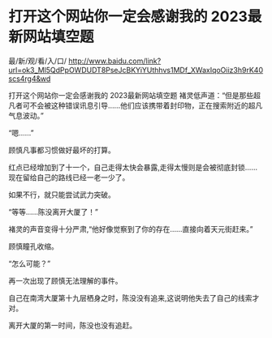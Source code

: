 # 打开这个网站你一定会感谢我的 2023最新网站填空题

最/新/观/看/入/口/ http://www.baidu.com/link?url=ok3_Ml5QdPpOWDUDT8PseJcBKYiYUthhvs1MDf_XWaxIqoOiiz3h9rK40scs4rg4&wd

打开这个网站你一定会感谢我的 2023最新网站填空题
褚灵低声道：“但是那些超凡者可不会被这种错误讯息引导……他们应该携带着封印物，正在搜索附近的超凡气息波动。”

“嗯……”

顾慎凡事都习惯做好最坏的打算。

红点已经增加到了十一个，自己走得太快会暴露,走得太慢则是会被彻底封锁……现在留给自己的路线已经一老一少了。

如果不行，就只能尝试武力突破。

“等等……陈没离开大厦了！”

褚灵的声音变得十分严肃,“他好像觉察到了你的存在……直接向着天元街赶来。”

顾慎瞳孔收缩。

“怎么可能？”

再一次出现了顾慎无法理解的事件。

自己在南湾大厦第十九层栖身之时，陈没没有追来,这说明他失去了自己的线索才对。

离开大厦的第一时间，陈没也没有追赶。
